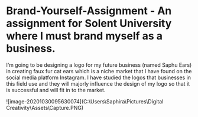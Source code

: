# Brand-Yourself-Assignment - An assignment for Solent University where I must brand myself as a business.

I‘m going to be designing a logo for my future business (named Saphu Ears) in creating faux fur cat ears which is a niche market that I have found on the social media platform Instagram. I have studied the logos that businesses in this field use and they will majorly influence the design of my logo so that it is successful and will fit in to the market. 

![image-20201030095630074](C:\Users\Saphira\Pictures\Digital Creativity\Assets\Capture.PNG)

